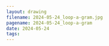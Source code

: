 ```yaml
---
layout: drawing
filename: 2024-05-24_loop-a-gram.jpg
pagename: 2024-05-24_loop-a-gram
date: 2024-05-24
tags:
---
```

